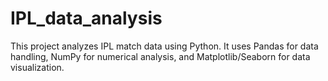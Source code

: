 # IPL_data_analysis
This project analyzes IPL match data using Python. It uses Pandas for data handling, NumPy for numerical analysis, and Matplotlib/Seaborn for data visualization.
